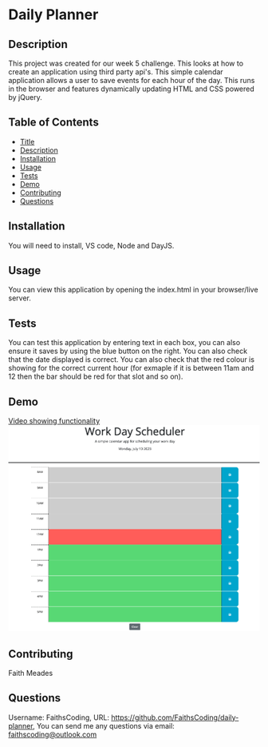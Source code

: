 # Daily Planner

## Description

This project was created for our week 5 challenge. This looks at how to create an application using third party api's. This simple calendar application allows a user to save events for each hour of the day. This runs in the browser and features dynamically updating HTML and CSS powered by jQuery.

## Table of Contents

- [Title](#title)
- [Description](#description)
- [Installation](#installation)
- [Usage](#usage)
- [Tests](#tests)
- [Demo](#demo)
- [Contributing](#contributing)
- [Questions](#questions)

## Installation

You will need to install, VS code, Node and DayJS.

## Usage

You can view this application by opening the index.html in your browser/live server.

## Tests

You can test this application by entering text in each box, you can also ensure it saves by using the blue button on the right. You can also check that the date displayed is correct. You can also check that the red colour is showing for the correct current hour (for exmaple if it is between 11am and 12 then the bar should be red for that slot and so on).

## Demo

[Video showing functionality](https://youtu.be/SvD8-R9tFZY)
![screenshot](assets/screenshot.png)

## Contributing

Faith Meades

## Questions

Username: FaithsCoding,
URL: https://github.com/FaithsCoding/daily-planner,
You can send me any questions via email: faithscoding@outlook.com

